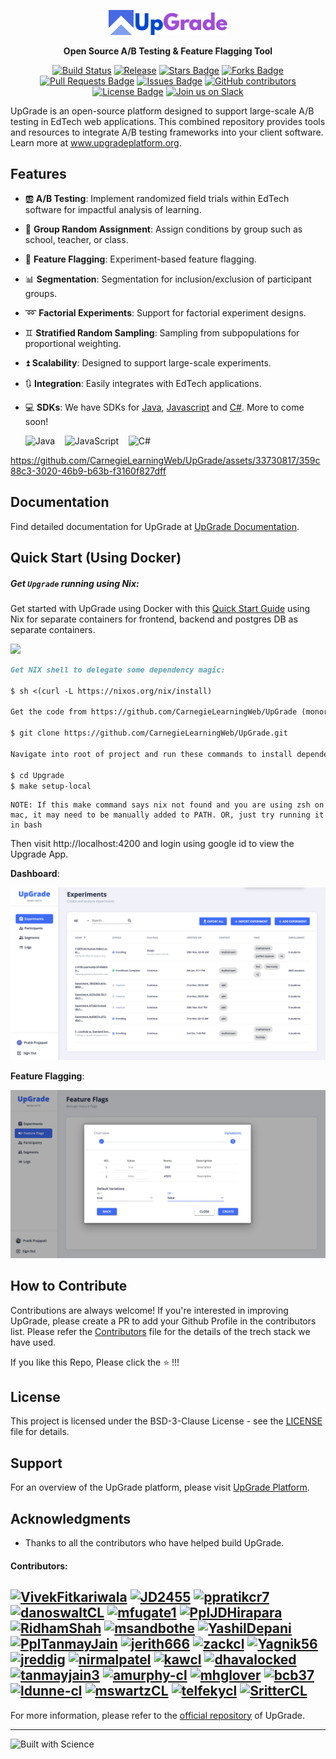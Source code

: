 <p align="center"><a href="https://www.upgradeplatform.org"><img src="assets/upgrade-logo.png" width="40px" alt="Upgrade - Open Source A/B Testing & Feature Flagging Tool" /><img src="assets/upgrade-logo-name.png" width="150px" alt="Upgrade - Open Source A/B Testing & Feature Flagging Tool" /></a></p>
<p align="center"><b>Open Source A/B Testing & Feature Flagging Tool</b></p>

<div align="center">
    <a href="https://github.com/CarnegieLearningWeb/UpGrade/github/actions/workflows/backend-build.yml"><img src="https://img.shields.io/github/actions/workflow/status/CarnegieLearningWeb/UpGrade/backend-build.yml?branch=dev" alt="Build Status" height="22"/></a>
    <a href="https://github.com/CarnegieLearningWeb/UpGrade/releases"><img src="https://img.shields.io/github/v/release/CarnegieLearningWeb/UpGrade?color=blue&sort=semver" alt="Release" height="22"/></a>
    <a href="https://github.com/CarnegieLearningWeb/UpGrade"><img src="https://img.shields.io/github/stars/CarnegieLearningWeb/UpGrade" alt="Stars Badge"/></a>
    <a href="https://github.com/CarnegieLearningWeb/UpGrade"><img src="https://img.shields.io/github/forks/CarnegieLearningWeb/UpGrade" alt="Forks Badge"/></a>
    <a href="https://github.com/CarnegieLearningWeb/UpGrade/pulls"><img src="https://img.shields.io/github/issues-pr/CarnegieLearningWeb/UpGrade" alt="Pull Requests Badge"/></a>
    <a href="https://github.com/CarnegieLearningWeb/UpGrade/issues"><img src="https://img.shields.io/github/issues/CarnegieLearningWeb/UpGrade" alt="Issues Badge"/></a>
    <a href="https://github.com/CarnegieLearningWeb/UpGrade/graphs/contributors"><img alt="GitHub contributors" src="https://img.shields.io/github/contributors/CarnegieLearningWeb/UpGrade?color=2b9348"></a>
    <a href="https://github.com/CarnegieLearningWeb/UpGrade/blob/dev/LICENSE"><img src="https://img.shields.io/github/license/CarnegieLearningWeb/UpGrade?color=2b9348" alt="License Badge"/></a>
    <a href="https://join.slack.com/t/upgrade-platform/shared_invite/zt-28mb077fn-_ZapZ_624EVRAdt5QOO7zA"><img src="https://img.shields.io/badge/slack-join-E01E5A?logo=slack" alt="Join us on Slack" height="22"/></a>
</div>

UpGrade is an open-source platform designed to support large-scale A/B testing in EdTech web applications. This combined repository provides tools and resources to integrate A/B testing frameworks into your client software. Learn more at www.upgradeplatform.org.

## Features

- 🆎 **A/B Testing**: Implement randomized field trials within EdTech software for impactful analysis of learning.
- 🏫 **Group Random Assignment**: Assign conditions by group such as school, teacher, or class.
- 🚩 **Feature Flagging**: Experiment-based feature flagging.
- 📊 **Segmentation**: Segmentation for inclusion/exclusion of participant groups.
- ➿ **Factorial Experiments**: Support for factorial experiment designs.
- ♊ **Stratified Random Sampling**: Sampling from subpopulations for proportional weighting.
- ⏫ **Scalability**: Designed to support large-scale experiments.
- 🔃 **Integration**: Easily integrates with EdTech applications.
- 💻 **SDKs**: We have SDKs for [Java](https://github.com/CarnegieLearningWeb/UpGrade/tree/dev/clientlibs/java), [Javascript](https://github.com/CarnegieLearningWeb/UpGrade/tree/dev/clientlibs/js) and [C#](https://github.com/CarnegieLearningWeb/UpGrade/pull/860). More to come soon!

    ![Java](https://img.shields.io/badge/java-%23ED8B00.svg?style=for-the-badge&logo=openjdk&logoColor=white) &nbsp;&nbsp; ![JavaScript](https://img.shields.io/badge/javascript-%23323330.svg?style=for-the-badge&logo=javascript&logoColor=%23F7DF1E) &nbsp;&nbsp; ![C#](https://img.shields.io/badge/c%23-%23239120.svg?style=for-the-badge&logo=c-sharp&logoColor=white)

https://github.com/CarnegieLearningWeb/UpGrade/assets/33730817/359c88c3-3020-46b9-b63b-f3160f827dff

## Documentation

Find detailed documentation for UpGrade at [UpGrade Documentation](https://upgrade-platform.gitbook.io/docs/).

## Quick Start (Using Docker)

##### Get `Upgrade` running using Nix:

Get started with UpGrade using Docker with this [Quick Start Guide](https://upgrade-platform.gitbook.io/docs/developer-guide/usage-guide) using Nix for separate containers for frontend, backend and postgres DB as separate containers.

<img src="https://img.shields.io/badge/Built_With-Nix-5277C3.svg?logo=nixos&labelColor=73C3D5" />

```markdown
Get NIX shell to delegate some dependency magic: 

$ sh <(curl -L https://nixos.org/nix/install)

Get the code from https://github.com/CarnegieLearningWeb/UpGrade (monorepo contains all packages):

$ git clone https://github.com/CarnegieLearningWeb/UpGrade.git

Navigate into root of project and run these commands to install dependencies:

$ cd Upgrade
$ make setup-local
```

```
NOTE: If this make command says nix not found and you are using zsh on mac, it may need to be manually added to PATH. OR, just try running it in bash
```

Then visit http://localhost:4200 and login using google id to view the Upgrade App.

<b>Dashboard</b>:

[![Upgrade Screenshot](assets/upgradeapp-dashboard.png)](https://www.upgradeplatform.org)

<b>Feature Flagging</b>:

[![Upgrade Screenshot 2](assets/feature-flag.png)](https://www.upgradeplatform.org)

## How to Contribute

Contributions are always welcome! If you're interested in improving UpGrade, please create a PR to add your Github Profile in the contributors list. Please refer the [Contributors](https://github.com/CarnegieLearningWeb/UpGrade/blob/readme-enhancement/contributors.md) file for the details of the trech stack we have used.

If you like this Repo, Please click the :star: !!!

## License

This project is licensed under the BSD-3-Clause License - see the [LICENSE](https://github.com/CarnegieLearningWeb/UpGrade/blob/main/LICENSE) file for details.

## Support

For an overview of the UpGrade platform, please visit [UpGrade Platform](https://www.upgradeplatform.org/).

## Acknowledgments

- Thanks to all the contributors who have helped build UpGrade.

#### Contributors:

<a href="https://github.com/VivekFitkariwala"><img src="https://avatars.githubusercontent.com/u/3822890?v=4" width="50" height="50" alt="VivekFitkariwala"/></a> <a href="https://github.com/JD2455"><img src="https://avatars.githubusercontent.com/u/46133795?v=4" width="50" height="50" alt="JD2455"/></a> <a href="https://github.com/ppratikcr7"><img src="https://avatars.githubusercontent.com/u/33730817?v=4" width="50" height="50" alt="ppratikcr7"/></a> <a href="https://github.com/danoswaltCL"><img src="https://avatars.githubusercontent.com/u/97542869?v=4" width="50" height="50" alt="danoswaltCL"/></a> <a href="https://github.com/mfugate1"><img src="https://avatars.githubusercontent.com/u/28930731?v=4" width="50" height="50" alt="mfugate1"/></a> <a href="https://github.com/PplJDHirapara"><img src="https://avatars.githubusercontent.com/u/61184300?v=4" width="50" height="50" alt="PplJDHirapara"/></a> <a href="https://github.com/RidhamShah"><img src="https://avatars.githubusercontent.com/u/49234788?v=4" width="50" height="50" alt="RidhamShah"/></a> <a href="https://github.com/msandbothe"><img src="https://avatars.githubusercontent.com/u/6402566?v=4" width="50" height="50" alt="msandbothe"/></a> <a href="https://github.com/YashilDepani"><img src="https://avatars.githubusercontent.com/u/51193749?v=4" width="50" height="50" alt="YashilDepani"/></a> <a href="https://github.com/PplTanmayJain"><img src="https://avatars.githubusercontent.com/u/86297930?v=4" width="50" height="50" alt="PplTanmayJain"/></a> <a href="https://github.com/jerith666"><img src="https://avatars.githubusercontent.com/u/854319?v=4" width="50" height="50" alt="jerith666"/></a> <a href="https://github.com/zackcl"><img src="https://avatars.githubusercontent.com/u/90279765?v=4" width="50" height="50" alt="zackcl"/></a>
<a href="https://github.com/Yagnik56"><img src="https://avatars.githubusercontent.com/u/50392803?v=4" width="50" height="50" alt="Yagnik56"/></a> <a href="https://github.com/jreddig"><img src="https://avatars.githubusercontent.com/u/97543136?v=4" width="50" height="50" alt="jreddig"/></a> <a href="https://github.com/nirmalpatel"><img src="https://avatars.githubusercontent.com/u/830400?v=4" width="50" height="50" alt="nirmalpatel"/></a> <a href="https://github.com/kawcl"><img src="https://avatars.githubusercontent.com/u/91336571?v=4" width="50" height="50" alt="kawcl"/></a> <a href="https://github.com/dhavalocked"><img src="https://avatars.githubusercontent.com/u/7206634?v=4" width="50" height="50" alt="dhavalocked"/></a> <a href="https://github.com/tanmayjain3"><img src="https://avatars.githubusercontent.com/u/17405612?v=4" width="50" height="50" alt="tanmayjain3"/></a> <a href="https://github.com/amurphy-cl"><img src="https://avatars.githubusercontent.com/u/65311369?v=4" width="50" height="50" alt="amurphy-cl"/></a> <a href="https://github.com/mhglover"><img src="https://avatars.githubusercontent.com/u/662095?v=4" width="50" height="50" alt="mhglover"/></a> <a href="https://github.com/bcb37"><img src="https://avatars.githubusercontent.com/u/3885687?v=4" width="50" height="50" alt="bcb37"/></a> <a href="https://github.com/ldunne-cl"><img src="https://avatars.githubusercontent.com/u/127241408?v=4" width="50" height="50" alt="ldunne-cl"/></a> <a href="https://github.com/mswartzCL"><img src="https://avatars.githubusercontent.com/u/105314488?v=4" width="50" height="50" alt="mswartzCL"/></a> <a href="https://github.com/telfekycl"><img src="https://avatars.githubusercontent.com/u/118201614?v=4" width="50" height="50" alt="telfekycl"/></a> <a href="https://github.com/SritterCL"><img src="https://avatars.githubusercontent.com/u/16547537?v=4" width="50" height="50" alt="SritterCL"/></a>  
---

For more information, please refer to the [official repository](https://github.com/CarnegieLearningWeb/UpGrade) of UpGrade.

---

![Built with Science](http://ForTheBadge.com/images/badges/built-with-science.svg)
